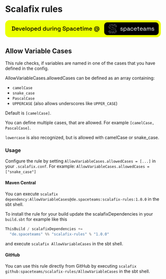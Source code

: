 # Scalafix rules
[![Developed during Spacetime at Spaceteams](https://raw.githubusercontent.com/spaceteams/badges/main/developed-during-spacetime.svg)](https://spaceteams.de)

## Allow Variable Cases
This rule checks, if variables are named in one of the cases that you have defined in the config.

AllowVariableCases.allowedCases can be defined as an array containing:
* `camelCase`
* `snake_case`
* `PascalCase`
* `UPPERCASE` (also allows underscores like `UPPER_CASE`)

Default is `[camelCase]`.

You can define multiple cases, that are allowed. For example `[camelCase, PascalCase]`.

`lowercase` is also recognized, but is allowed with camelCase or snake_case.

### Usage
Configure the rule by setting `AllowVariableCases.allowedCases = [...]` in your `.scalafix.conf`. For example: `AllowVariableCases.allowedCases = ["snake_case"]`

#### Maven Central
You can execute `scalafix dependency:AllowVariableCases@de.spaceteams:scalafix-rules:1.0.0` in the sbt shell.

To install the rule for your build update the scalafixDependencies in your `build.sbt` for example like this
```sbt
ThisBuild / scalafixDependencies +=
  "de.spaceteams" %% "scalafix-rules" % "1.0.0"
```
and execute `scalafix AllowVariableCases` in the sbt shell.

#### GitHub
You can use this rule directly from GitHub by executing `scalafix github:spaceteams/scalafix-rules/AllowVariableCases` in the sbt shell.
